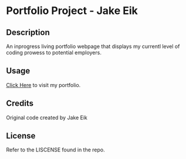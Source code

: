# Portfolio Project - Jake Eik

## Description

An inprogress living portfolio webpage that displays my currentl level of coding prowess to potential employers. 

## Usage

[Click Here](https://jelloelephant.github.io/challenge-02-portfolio/) to visit my portfolio.

## Credits

Original code created by Jake Eik

## License

Refer to the LISCENSE found in the repo.
